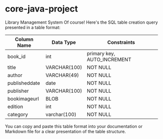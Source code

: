 # core-java-project
Library Management System
Of course! Here's the SQL table creation query presented in a table format:

| Column Name   | Data Type       | Constraints                   |
|---------------|-----------------|-------------------------------|
| book_id       | int             | primary key, AUTO_INCREMENT   |
| title         | VARCHAR(100)    | NOT NULL                      |
| author        | VARCHAR(49)     | NOT NULL                      |
| publisheddate | date            | NOT NULL                      |
| publisher     | VARCHAR(100)    | NOT NULL                      |
| bookimageurl  | BLOB            | NOT NULL                      |
| edition       | int             | NOT NULL                      |
| category      | varchar(100)    | NOT NULL                      |

You can copy and paste this table format into your documentation or Markdown file for a clear presentation of the table structure.


